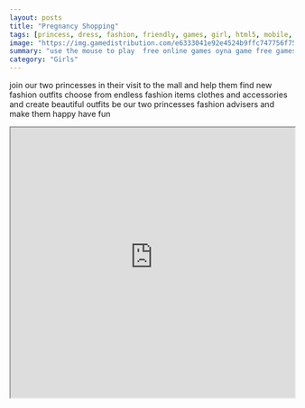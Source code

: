 ```yaml
---
layout: posts
title: "Pregnancy Shopping"
tags: [princess, dress, fashion, friendly, games, girl, html5, mobile, pregnant, princess, free, online, games, oyna, game, free, games, play, play, games]
image: "https://img.gamedistribution.com/e6333041e92e4524b9ffc747756f750a.jpg"
summary: "use the mouse to play  free online games oyna game free games play play games"
category: "Girls"
---
```


join our two princesses in their visit to the mall and help them find new fashion outfits choose from endless fashion items clothes and accessories and create beautiful outfits be our two princesses fashion advisers and make them happy have fun

<iframe width="100%" height="480px;" src="https://html5.gamedistribution.com/e6333041e92e4524b9ffc747756f750a/"></iframe>
